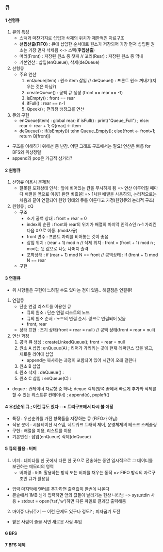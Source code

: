 ### 큐
#### 1 선형큐
1. 큐의 특성
    - 스택과 마찬가지로 삽입과 삭제의 위치가 제한적인 자료구조
    - **선입선출(FIFO)** : 큐에 삽입한 순서대로 원소가 저장되어 가장 먼저 삽입된 원소는 가장 먼저 삭제됨 <-> 스택(**후입선출**)
    - 머리(Front) : 저장된 원소 중 첫째 // 꼬리(Rear) : 저장된 원소 중 막내
    - 기본연산 : 삽입(enQueue), 삭제(deQueue)
2. 선형큐
    -  주요 연산
        1) enQueue(item) : 원소 item 삽입 // deQueue() : 프론트 원소 꺼내기(지우는 것은 아님?)
        2) createQueue() : 공백 큐 생성 (front == rear == -1)
        3) isEmpty() : front == rear
        4) ifFull() : rear == n-1
        5) Qpeek() ; 편의점 냉장고를 연산
3. 큐의 구현
    - enQueue(item) : global rear; if isFull() : print("Queue_Full") ; else: rear <- rear + 1; Q[rear] <- item
    - deQueue() : if(isEmpty()) tehn Queue_Empty(); else{front <- front+1; return Q[front]}
+ 구조를 이해하기 위해선 좀 난감. 어떤 그래프 구조에서는 필요! 연산은 빠름
for BFS와 위상정렬
+ append와 pop은 가급적 삼가라?
#### 2 원형큐
1. 선형큐 이용시 문제점
    - 잘못된 포화상태 인식 : 앞에 비어있는 칸을 무시하게 됨 => 연산 이루어질 때마다 배열을 앞으로 이동? 완전 비효율!
      => 1차원 배열을 사용하되, 논리적으로는 처음과 끝이 연결되어 원형 형태의 큐를 이룬다고 가정(원형큐의 논리적 구조)
2. 원형큐 ; cQ
    - 구조
        * 초기 공백 상태 : front = rear = 0
        * index의 순환 : front와 rear의 위치가 배열의 마지막 인덱스인 n-1 가리킨 다음 0으로 이동..(mod사용)
        * front 변수 : 프론트 자리를 비어놓는 것이 좋음
        * 삽입 위치 : (rear + 1) mod n // 삭제 위치 : front = (front + 1) mod n ; mod는 뒷 값으로 나눈 나머지 출력
        * 포화상태 : if (rear + 1) mod N == front // 공백상태 : if (front + 1) mod N == rear
    - 구현
#### 3 연결큐
- 위 사항들은 구현이 느려질 수도 있다는 점이 있음.. 해결점은 연결큐!
1. 연결큐
    - 단순 연결 리스트를 이용한 큐
        * 큐의 원소 : 단순 연결 리스트의 노드
        * 큐의 원소 순서 : 노드의 연결 순서. 링크로 연결되어 있음
        * front, rear
    - 상태 표현 : 초기 상태(front = rear = null) // 공백 상태(front = rear = null)
2. 연산 과정
    1) 공백 큐 생성 : createLinkedQueue(); front = rear = null
    2) 원소 A 삽입: enQueue(A) ; 리어가 가리키는 곳에 현재 레퍼런스 값을 넣고, 새로운 리어에 삽입
        + append는 복사하는 과정이 포함되어 있어 시간이 오래 걸린다
    3) 원소 B 삽입
    4) 원소 삭제 : deQueue() : 
    5) 원소 C 삽입 : enQueue(C) :
- deque : 컨테이너 자료형 중 하나; deque 객체(양쪽 끝에서 빠르게 추가와 삭제를 할 수 있는 리스트류 컨테이너)
        ; append(x), popleft()
#### 4 우선순위 큐 ; 이런 큐도 있다 --> 트리구조에서 다시 볼 예정
- 특징 : 우선순위를 가진 항목들을 저장하는 큐 (FIFO가 아님)
- 적용 분야 : 시뮬레이션 시스템, 네트워크 트래픽 제어, 운영체제의 테스크 스케줄링
- 구현 : 배열을 이용, 리스트를 이용
- 기본연산 : 삽입(enQueue) 삭제(deQueue)
#### 5 큐의 활용 : 버퍼
1. 버퍼 :  데이터를 한 곳에서 다른 한 곳으로 전송하는 동안 일시적으로 그 데이터를 보관하는 메모리의 영역
    - 버퍼링 : 버퍼 활용하는 방식 또는 버퍼를 채우는 동작 => FIFO 방식의 자료구조인 큐가 활용됨
+ 입력 마지막에 엔터를 추가하면 출력값이 한번에 나온다
+ 콘솔에서 1MB 넘게 입력하면 앞의 값들이 날라가는 현상 나타남 => sys.stdin 사용 + stdout = open('tst','w')하면 다른 파일로 결과값 출력해줌
2. 마이쮸 나눠주기 -- 이런 문제도 있구나 정도?    ; 피자굽기 도전
- 받은 사람이 줄을 서면 새로운 사람 투입

#### 6 BFS
#### 7 BFS 예제